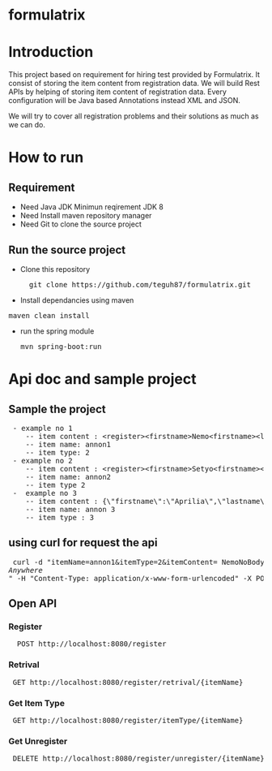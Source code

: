 # formulatrix

# Introduction
This project based on requirement for hiring test provided by Formulatrix. 
It consist of storing the item content from registration data. 
We will build Rest APIs by helping of storing item content of registration data. 
Every configuration will be Java based Annotations instead XML and JSON.

We will try to cover all registration problems and their solutions as much as we can do.


# How to run
## Requirement
- Need Java JDK Minimun reqirement JDK 8
- Need Install maven repository manager
- Need Git to clone the source project

## Run the source project
- Clone this repository
  <pre>
    git clone https://github.com/teguh87/formulatrix.git
  </pre>

- Install dependancies using maven
 <pre>maven clean install</pre>

- run the spring module 
  <pre>mvn spring-boot:run</pre>

# Api doc and sample project
## Sample the project

<pre>
 - example no 1
    -- item content : &lt;register&gt;&lt;firstname&gt;Nemo&lt;firstname&gt;&lt;lastname&gt;NoBody&lt;lastname&gt;&lt;email&gt;nemo@example.com&lt;email&gt;&lt;password&gt;123456&lt;password&gt;&lt;phoneNumber&gt;+628177728172&lt;phoneNumber&gt;&lt;address&gt;Anywhere&lt;address&gt;&lt;register
    -- item name: annon1
    -- item type: 2
 - example no 2
    -- item content : &lt;register&gt;&lt;firstname&gt;Setyo&lt;firstname&gt;&lt;lastname&gt;Nugroho&lt;lastname&gt;&lt;email&gt;setyo@example.com&lt;email&gt;&lt;password&gt;123456&lt;password&gt;&lt;phoneNumber&gt;+62883881777&lt;phoneNumber&gt;&lt;address&gt;Anywhere&lt;address&gt;&lt;register&gt;
    -- item name: annon2
    -- item type 2
 -  example no 3
    -- item content : {\"firstname\":\"Aprilia\",\"lastname\":\"Sadewa\",\"email\":\"aprillia@example.com\",\"password\":\"123456\",\"phoneNumber\":\"+6281772663773\",\"address\":\"Anywhere\"}
    -- item name: annon 3
    -- item type : 3
</pre>

## using curl for request the api
<pre>
 curl -d "itemName=annon1&itemType=2&itemContent= <register><firstname>Nemo</firstname><lastname>NoBody</lastname><email>nemo@example.com</email><password>123456</password><phoneNumber>+628177728172</phoneNumber><address>Anywhere</address></register>" -H "Content-Type: application/x-www-form-urlencoded" -X POST http://localhost:8080/register
</pre>

## Open API
### Register
<pre>
  POST http://localhost:8080/register
</pre>

### Retrival
<pre>
 GET http://localhost:8080/register/retrival/{itemName}
</pre>

### Get Item Type
<pre>
 GET http://localhost:8080/register/itemType/{itemName}
</pre>

### Get Unregister
<pre>
 DELETE http://localhost:8080/register/unregister/{itemName}
</pre>